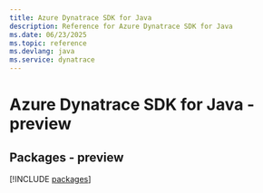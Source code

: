 ```yaml
---
title: Azure Dynatrace SDK for Java
description: Reference for Azure Dynatrace SDK for Java
ms.date: 06/23/2025
ms.topic: reference
ms.devlang: java
ms.service: dynatrace
---
```

# Azure Dynatrace SDK for Java - preview
## Packages - preview
[!INCLUDE [packages](dynatrace-index.md)]
